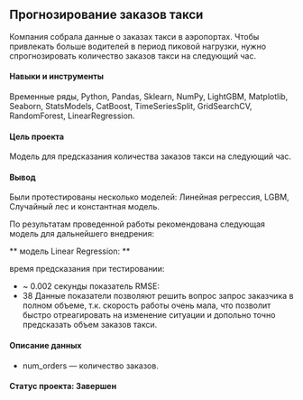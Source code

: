 ## Прогнозирование заказов такси
Компания собрала данные о заказах такси в аэропортах. 
Чтобы привлекать больше водителей в период пиковой нагрузки, 
нужно спрогнозировать количество заказов такси на следующий час. 

#### Навыки и инструменты
Временные ряды, Python, Pandas, Sklearn, NumPy, LightGBM, Matplotlib, Seaborn, StatsModels, CatBoost, TimeSeriesSplit, GridSearchCV, RandomForest, LinearRegression.
 
#### Цель проекта
Модель для предсказания количества заказов такси на следующий час.

#### Вывод 

Были протестированы несколько моделей: Линейная регрессия, LGBM, Случайный лес и константная модель.

По результатам проведенной работы рекомендована следующая модель для дальнейшего внедрения:

** модель Linear Regression: **

время предсказания при тестировании:
* ~ 0.002 cекунды
показатель RMSE:
* 38
Данные показатели позволяют решить вопрос запрос заказчика в полном объеме, 
т.к. скорость работы очень мала, что позволит быстро отреагировать на изменение ситуации и 
допольно точно предсказать объем заказов такси.

#### Описание данных

* num_orders — количество заказов.

#### Статус проекта: Завершен